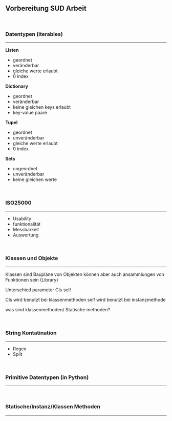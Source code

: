 ## Vorbereitung SUD Arbeit
<br>

### Datentypen (iterables)

-----

**Listen**
- geordnet
- veränderbar
- gleiche werte erlaubt
- 0 index

**Dictionary**
- geordnet 
- veränderbar 
- keine gleichen keys erlaubt
- key-value paare   

**Tupel**
- geordnet
- unveränderbar 
- gleiche werte erlaubt
- 0 index

**Sets**
- ungeordnet
- unveränderbar
- keine gleichen werte

<br>

### ISO25000

----

- Usability
- funktionalität
- Messbarkeit 
- Auswertung

<br>

### Klassen und Objekte 

----

Klassen sind Baupläne von Objekten
können aber auch ansammlungen von Funktionen sein (Library)


Unterschied parameter Cls self 

Cls wird benutzt bei klassenmethoden
self wird benutzt bei instanzmethode

was sind klassenmethoden/ Statische methoden?

<br>

### String Kontatination

----
- Regex
- Split

<br>

### Primitive Datentypen (in Python)

----
<br>

### Statische/Instanz/Klassen Methoden

----

### 




